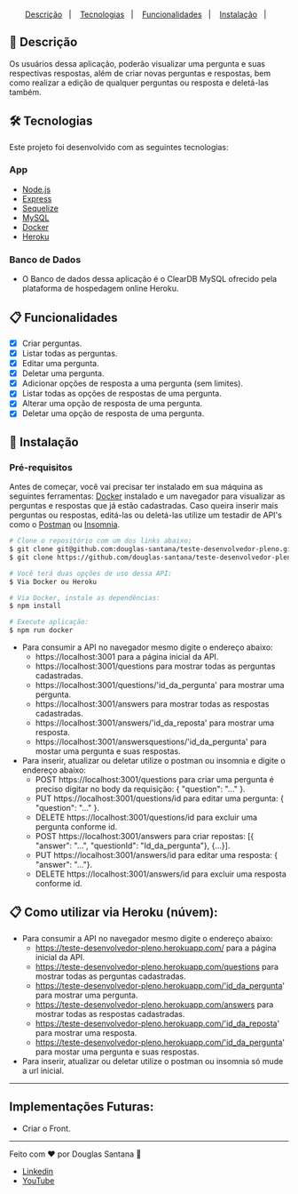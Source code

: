 <h1 align="center">
  <br />
  <a href="https://www.linkedin.com/in/matheus-teodoro-7bb92818a/">
  </a>
</h1>
<p align="center">
  <a href="#page_facing_up-descrição">Descrição</a>&nbsp;&nbsp;&nbsp;|&nbsp;&nbsp;&nbsp;
  <a href="#-tecnologias">Tecnologias</a>&nbsp;&nbsp;&nbsp;|&nbsp;&nbsp;&nbsp;
    <a href="#clipboard-Funcionalidades">Funcionalidades</a>&nbsp;&nbsp;&nbsp;|&nbsp;&nbsp;&nbsp;
  <a href="#closed_book-instalação">Instalação</a>&nbsp;&nbsp;&nbsp;|&nbsp;&nbsp;&nbsp;
</p>

## :page_facing_up: Descrição

Os usuários dessa aplicação, poderão visualizar uma pergunta e suas respectivas respostas,
além de criar novas perguntas e respostas, bem como realizar a edição de qualquer perguntas
ou resposta e deletá-las também.


## 🛠 Tecnologias

Este projeto foi desenvolvido com as seguintes tecnologias:

### App

- [Node.js](https://nodejs.org/)
- [Express](https://expressjs.com/pt-br/)
- [Sequelize](https://sequelize.org/)
- [MySQL](https://www.mysql.com/)
- [Docker](https://www.docker.com/)
- [Heroku](https://www.heroku.com/home)


### Banco de Dados

- O Banco de dados dessa aplicação é o ClearDB MySQL ofrecido pela plataforma de hospedagem online Heroku.


## :clipboard: Funcionalidades

  - [x] Criar perguntas.
  - [x] Listar todas as perguntas.
  - [x] Editar uma pergunta.
  - [x] Deletar uma pergunta.
  - [x] Adicionar opções de resposta a uma pergunta (sem limites).
  - [x] Listar todas as opções de respostas de uma pergunta.
  - [x] Alterar uma opção de resposta de uma pergunta.
  - [x] Deletar uma opção de resposta de uma pergunta.

## :closed_book: Instalação

### Pré-requisitos

Antes de começar, você vai precisar ter instalado em sua máquina as seguintes ferramentas:
[Docker](https://www.docker.com/) instalado e um navegador para visualizar as perguntas e respostas que já estão cadastradas.
Caso queira inserir mais perguntas ou respostas, editá-las ou deletá-las utilize um testadir de API's como o 
[Postman](https://www.postman.com/) ou [Insomnia](https://insomnia.rest/download).


```bash
# Clone o repositório com um dos links abaixo;
$ git clone git@github.com:douglas-santana/teste-desenvolvedor-pleno.git
$ git clone https://github.com/douglas-santana/teste-desenvolvedor-pleno.git

# Você terá duas opções de uso dessa API:
$ Via Docker ou Heroku

# Via Docker, instale as dependências:
$ npm install

# Execute aplicação:
$ npm run docker

```

- Para consumir a API no navegador mesmo digite o endereço abaixo:
  - https://localhost:3001 para a página inicial da API.
  - https://localhost:3001/questions para mostrar todas as perguntas cadastradas.
  - https://localhost:3001/questions/'id_da_pergunta' para mostrar uma pergunta.
  - https://localhost:3001/answers para mostrar todas as respostas cadastradas.
  - https://localhost:3001/answers/'id_da_reposta' para mostrar uma resposta.
  - https://localhost:3001/answersquestions/'id_da_pergunta' para mostar uma pergunta e suas respostas.
- Para inserir, atualizar ou deletar utilize o postman ou insomnia e digite o endereço abaixo:
  - POST https://localhost:3001/questions para criar uma pergunta é preciso digitar no body da requisição: { "question": "..." }.
  - PUT https://localhost:3001/questions/id para editar uma pergunta: { "question": "..." }.
  - DELETE https://localhost:3001/questions/id para excluir uma pergunta conforme id.
  - POST https://localhost:3001/answers para criar repostas: [{ "answer": "...", "questionId": "Id_da_pergunta"}, {...}].
  - PUT https://localhost:3001/answers/id para editar uma resposta: { "answer": "..."}.
  - DELETE https://localhost:3001/answers/id para excluir uma resposta conforme id.

## :clipboard: Como utilizar via Heroku (núvem):
- Para consumir a API no navegador mesmo digite o endereço abaixo:
  - https://teste-desenvolvedor-pleno.herokuapp.com/ para a página inicial da API.
  - https://teste-desenvolvedor-pleno.herokuapp.com/questions para mostrar todas as perguntas cadastradas.
  - https://teste-desenvolvedor-pleno.herokuapp.com/'id_da_pergunta' para mostrar uma pergunta.
  - https://teste-desenvolvedor-pleno.herokuapp.com/answers para mostrar todas as respostas cadastradas.
  - https://teste-desenvolvedor-pleno.herokuapp.com/'id_da_reposta' para mostrar uma resposta.
  - https://teste-desenvolvedor-pleno.herokuapp.com/'id_da_pergunta' para mostar uma pergunta e suas respostas.
- Para inserir, atualizar ou deletar utilize o postman ou insomnia só mude a url inicial.

---
## Implementações Futuras:
  - Criar o Front.

---
Feito com ❤️ por Douglas Santana 🚀
- [Linkedin](https://www.linkedin.com/in/douglasdns/)
- [YouTube](https://youtu.be/8dmJ-X7inAM)

